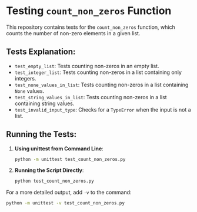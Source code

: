 
# Testing `count_non_zeros` Function

This repository contains tests for the `count_non_zeros` function, which counts the number of non-zero elements in a given list.

## Tests Explanation:

- `test_empty_list`: Tests counting non-zeros in an empty list.
- `test_integer_list`: Tests counting non-zeros in a list containing only integers.
- `test_none_values_in_list`: Tests counting non-zeros in a list containing `None` values.
- `test_string_values_in_list`: Tests counting non-zeros in a list containing string values.
- `test_invalid_input_type`: Checks for a `TypeError` when the input is not a list.

## Running the Tests:

1. **Using unittest from Command Line**:
   ```bash
   python -m unittest test_count_non_zeros.py
   ```

2. **Running the Script Directly**:
   ```bash
   python test_count_non_zeros.py
   ```

For a more detailed output, add `-v` to the command:
   ```bash
   python -m unittest -v test_count_non_zeros.py
   ```
